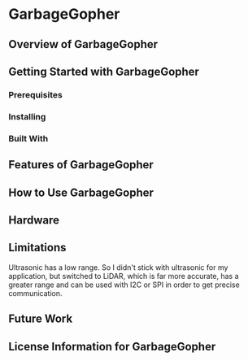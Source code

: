 # GarbageGopher


##  Overview of GarbageGopher

## Getting Started with GarbageGopher

### Prerequisites

### Installing

### Built With

## Features of GarbageGopher

## How to Use GarbageGopher

## Hardware


## Limitations
Ultrasonic has a low range. So I didn't stick with ultrasonic for my application, but switched to LiDAR, which is far more accurate, has a greater range and can be used with I2C or SPI in order to get precise communication.

## Future Work

## License Information for GarbageGopher


